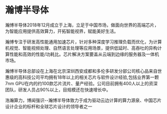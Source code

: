 # 瀚博半导体

瀚博半导体2018年12月成立于上海，立足于中国市场，做面向世界的高端芯片，为智能应用提供高效算力，开拓智能视界，赋能美好生活。

瀚博专注于研发高性能通用加速芯片，针对多种深度学习推理负载而优化，为计算机视觉、智能视频处理、自然语言处理等应用场景，提供低延时、高吞吐的异构计算性能和高效的性能/功耗比。芯片解决方案要盖从云端到边缘的服务器及一体机市场。

瀚博半导体总部设在上海在北京深圳西安成都和多伦多研发分部公司核心品来自世惠级的高科技公司平均拥有18年以上的相关芯片与软件设计经验,包括业界第一颗7nm GPU在内的约100款芯片流片、量产经验。公司目前拥有400人以上的资深团队，研发人员占90%以上，目规模还在快速增长中。

浩瀚算力，博闻强识--瀚博半导体致力于成为驱动云边计算的算力源泉、中国芯片设计企业的标杆和全球芯片设计的领导者之一
